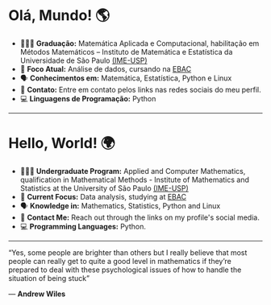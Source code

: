 # Olá, Mundo! 🌎

- 🧑🏽‍🎓 **Graduação:** Matemática Aplicada e Computacional, habilitação em Métodos Matemáticos – Instituto de Matemática e Estatística da Universidade de São Paulo [(IME-USP)](https://www.ime.usp.br/instituto/)
- 🎯 **Foco Atual:** Análise de dados, cursando na [EBAC](https://ebaconline.com.br/cientista-de-dados)
- 🗣️ **Conhecimentos em:** Matemática, Estatística, Python e Linux
- 📧 **Contato:** Entre em contato pelos links nas redes sociais do meu perfil.
- 💻 **Linguagens de Programação:** Python


---

# Hello, World! 🌍
- 🧑🏽‍🎓 **Undergraduate Program:** Applied and Computer Mathematics, qualification in Mathematical Methods - Institute of Mathematics and Statistics at the University of São Paulo [(IME-USP)](https://www.ime.usp.br/en/institute/)
- 🎯 **Current Focus:** Data analysis, studying at [EBAC](https://ebaconline.com.br/about-us)
- 🗣️ **Knowledge in:** Mathematics, Statistics, Python and Linux
- 📧 **Contact Me:** Reach out through the links on my profile's social media.
- 💻 **Programming Languages:** Python.

---

“Yes, some people are brighter than others but I really believe that most people can really get to quite a good level in mathematics if they’re prepared to deal with these psychological issues of how to handle the situation of being stuck”

— **Andrew Wiles**
